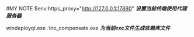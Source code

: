 #MY NOTE
$env:https_proxy="http://127.0.0.1:17890"  ***设置当前终端使用代理服务器***

windeployqt.exe .\no_compensate.exe  ***为当前exe文件生成依赖库文件***
